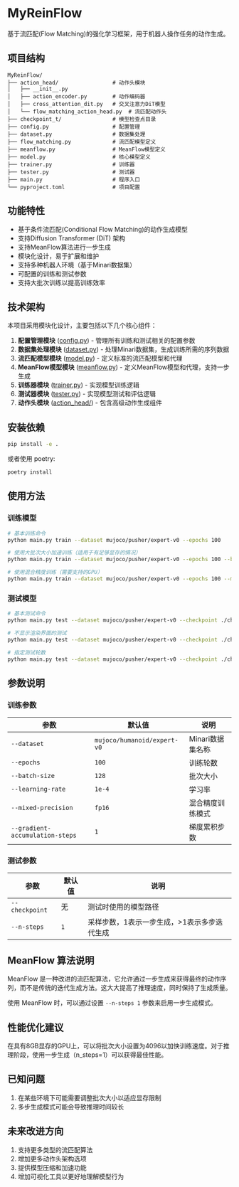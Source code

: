 # MyReinFlow

基于流匹配(Flow Matching)的强化学习框架，用于机器人操作任务的动作生成。

## 项目结构

```
MyReinFlow/
├── action_head/                 # 动作头模块
│   ├── __init__.py
│   ├── action_encoder.py        # 动作编码器
│   ├── cross_attention_dit.py   # 交叉注意力DiT模型
│   └── flow_matching_action_head.py  # 流匹配动作头
├── checkpoint_t/                # 模型检查点目录
├── config.py                    # 配置管理
├── dataset.py                   # 数据集处理
├── flow_matching.py             # 流匹配模型定义
├── meanflow.py                  # MeanFlow模型定义
├── model.py                     # 核心模型定义
├── trainer.py                   # 训练器
├── tester.py                    # 测试器
├── main.py                      # 程序入口
└── pyproject.toml               # 项目配置
```

## 功能特性

- 基于条件流匹配(Conditional Flow Matching)的动作生成模型
- 支持Diffusion Transformer (DiT) 架构
- 支持MeanFlow算法进行一步生成
- 模块化设计，易于扩展和维护
- 支持多种机器人环境（基于Minari数据集）
- 可配置的训练和测试参数
- 支持大批次训练以提高训练效率

## 技术架构

本项目采用模块化设计，主要包括以下几个核心组件：

1. **配置管理模块** ([config.py](file:///D:/PycharmProjects/MyReinFlow/config.py)) - 管理所有训练和测试相关的配置参数
2. **数据集处理模块** ([dataset.py](file:///D:/PycharmProjects/MyReinFlow/dataset.py)) - 处理Minari数据集，生成训练所需的序列数据
3. **流匹配模型模块** ([model.py](file:///D:/PycharmProjects/MyReinFlow/model.py)) - 定义标准的流匹配模型和代理
4. **MeanFlow模型模块** ([meanflow.py](file:///D:/PycharmProjects/MyReinFlow/meanflow.py)) - 定义MeanFlow模型和代理，支持一步生成
5. **训练器模块** ([trainer.py](file:///D:/PycharmProjects/MyReinFlow/trainer.py)) - 实现模型训练逻辑
6. **测试器模块** ([tester.py](file:///D:/PycharmProjects/MyReinFlow/tester.py)) - 实现模型测试和评估逻辑
7. **动作头模块** ([action_head/](file:///D:/PycharmProjects/MyReinFlow/action_head/)) - 包含高级动作生成组件

## 安装依赖

```bash
pip install -e .
```

或者使用 poetry:

```bash
poetry install
```

## 使用方法

### 训练模型

```bash
# 基本训练命令
python main.py train --dataset mujoco/pusher/expert-v0 --epochs 100

# 使用大批次大小加速训练（适用于有足够显存的情况）
python main.py train --dataset mujoco/pusher/expert-v0 --epochs 100 --batch-size 4096

# 使用混合精度训练（需要支持的GPU）
python main.py train --dataset mujoco/pusher/expert-v0 --epochs 100 --mixed-precision fp16
```

### 测试模型

```bash
# 基本测试命令
python main.py test --dataset mujoco/pusher/expert-v0 --checkpoint ./checkpoint_t/flow_ema_0100.pth

# 不显示渲染界面的测试
python main.py test --dataset mujoco/pusher/expert-v0 --checkpoint ./checkpoint_t/flow_ema_0100.pth --render none

# 指定测试轮数
python main.py test --dataset mujoco/pusher/expert-v0 --checkpoint ./checkpoint_t/flow_ema_0100.pth --test-episodes 20
```

## 参数说明

### 训练参数

| 参数 | 默认值 | 说明 |
|------|--------|------|
| `--dataset` | `mujoco/humanoid/expert-v0` | Minari数据集名称 |
| `--epochs` | `100` | 训练轮数 |
| `--batch-size` | `128` | 批次大小 |
| `--learning-rate` | `1e-4` | 学习率 |
| `--mixed-precision` | `fp16` | 混合精度训练模式 |
| `--gradient-accumulation-steps` | `1` | 梯度累积步数 |

### 测试参数

| 参数 | 默认值 | 说明 |
|------|--------|------|
| `--checkpoint` | 无 | 测试时使用的模型路径 |
| `--n-steps` | `1` | 采样步数，1表示一步生成，>1表示多步迭代生成 |

## MeanFlow 算法说明

MeanFlow 是一种改进的流匹配算法，它允许通过一步生成来获得最终的动作序列，而不是传统的迭代生成方法。这大大提高了推理速度，同时保持了生成质量。

使用 MeanFlow 时，可以通过设置 `--n-steps 1` 参数来启用一步生成模式。

## 性能优化建议

在具有8GB显存的GPU上，可以将批次大小设置为4096以加快训练速度。对于推理阶段，使用一步生成（n_steps=1）可以获得最佳性能。

## 已知问题

1. 在某些环境下可能需要调整批次大小以适应显存限制
2. 多步生成模式可能会导致推理时间较长

## 未来改进方向

1. 支持更多类型的流匹配算法
2. 增加更多动作头架构选项
3. 提供模型压缩和加速功能
4. 增加可视化工具以更好地理解模型行为
